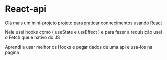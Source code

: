 # React-api
Olá mais um mini-projeto
projeto para praticar conhecimentos usando React 

Nele usei hooks como ( useState e useEffect )
e para fazer a requisição usei o Fetch que é nativo do JS

Aprendi a usar melhor os Hooks e pegar dados de uma api e usa-los na pagina
